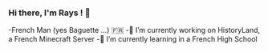 ### Hi there, I'm Rays ! 👋
-French Man (yes Baguette ...) 🇫🇷
-🔭 I’m currently working on HistoryLand, a French Minecraft Server
-🌱 I’m currently learning in a French High School
<!--
**Rays-France/Rays-France** is a ✨ _special_ ✨ repository because its `README.md` (this file) appears on your GitHub profile.

Here are some ideas to get you started:

- 🔭 I’m currently working on ...
- 🌱 I’m currently learning ...
- 👯 I’m looking to collaborate on ...
- 🤔 I’m looking for help with ...
- 💬 Ask me about ...
- 📫 How to reach me: ...
- 😄 Pronouns: ...
- ⚡ Fun fact: ...
-->
